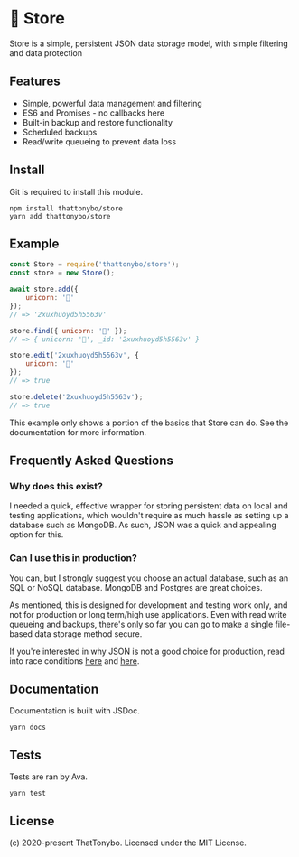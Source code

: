 # 🍃 Store
Store is a simple, persistent JSON data storage model, with simple filtering and data protection

## Features
- Simple, powerful data management and filtering
- ES6 and Promises - no callbacks here
- Built-in backup and restore functionality
- Scheduled backups
- Read/write queueing to prevent data loss

## Install
Git is required to install this module.

```
npm install thattonybo/store
yarn add thattonybo/store
```

## Example

```js
const Store = require('thattonybo/store');
const store = new Store();

await store.add({
    unicorn: '🦄'
});
// => '2xuxhuoyd5h5563v'

store.find({ unicorn: '🦄' });
// => { unicorn: '🦄', _id: '2xuxhuoyd5h5563v' }

store.edit('2xuxhuoyd5h5563v', {
    unicorn: '🐷'
});
// => true

store.delete('2xuxhuoyd5h5563v');
// => true
```

This example only shows a portion of the basics that Store can do. See the documentation for more information.

## Frequently Asked Questions

### Why does this exist?

I needed a quick, effective wrapper for storing persistent data on local and testing applications, which wouldn't require as much hassle as setting up a database such as MongoDB. As such, JSON was a quick and appealing option for this.

### Can I use this in production?

You can, but I strongly suggest you choose an actual database, such as an SQL or NoSQL database. MongoDB and Postgres are great choices.

As mentioned, this is designed for development and testing work only, and not for production or long term/high use applications. Even with read write queueing and backups, there's only so far you can go to make a single file-based data storage method secure.

If you're interested in why JSON is not a good choice for production, read into race conditions [here](https://en.wikipedia.org/wiki/Race_condition) and [here](https://stackoverflow.com/questions/34510/what-is-a-race-condition).

## Documentation

Documentation is built with JSDoc.

```
yarn docs
```

## Tests

Tests are ran by Ava.

```
yarn test
```

## License
(c) 2020-present ThatTonybo. Licensed under the MIT License.